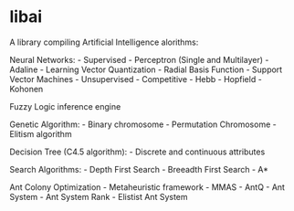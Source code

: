 libai
=====

A library compiling Artificial Intelligence alorithms:

Neural Networks:
	- Supervised
		- Perceptron (Single and Multilayer)
		- Adaline
		- Learning Vector Quantization
		- Radial Basis Function
		- Support Vector Machines
	- Unsupervised
		- Competitive
		- Hebb
		- Hopfield
		- Kohonen
	
Fuzzy Logic inference engine
	
Genetic Algorithm:
	- Binary chromosome
	- Permutation Chromosome
	- Elitism algorithm
	
Decision Tree (C4.5 algorithm):
	- Discrete and continuous attributes
	
Search Algorithms:
	- Depth First Search
	- Breeadth First Search
	- A*
	
Ant Colony Optimization
	- Metaheuristic framework
	- MMAS
	- AntQ
	- Ant System 
	- Ant System Rank
	- Elistist Ant System
	